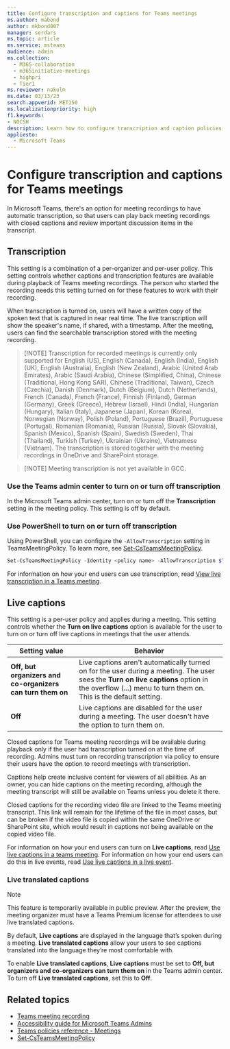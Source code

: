 ```yaml
---
title: Configure transcription and captions for Teams meetings
ms.author: mabond
author: mkbond007
manager: serdars
ms.topic: article
ms.service: msteams
audience: admin
ms.collection: 
  - M365-collaboration
  - m365initiative-meetings
  - highpri
  - Tier1
ms.reviewer: nakulm
ms.date: 03/13/23
search.appverid: MET150
ms.localizationpriority: high
f1.keywords:
- NOCSH
description: Learn how to configure transcription and caption policies for Teams meetings.
appliesto: 
  - Microsoft Teams
---
```


# Configure transcription and captions for Teams meetings

In Microsoft Teams, there's an option for meeting recordings to have automatic transcription, so that users can play back meeting recordings with closed captions and review important discussion items in the transcript.

## Transcription

This setting is a combination of a per-organizer and per-user policy. This setting controls whether captions and transcription features are available during playback of Teams meeting recordings. The person who started the recording needs this setting turned on for these features to work with their recording.

When transcription is turned on, users will have a written copy of the spoken text that is captured in near real time. The live transcription will show the speaker's name, if shared, with a timestamp. After the meeting, users can find the searchable transcription stored with the meeting recording.

> [!NOTE] Transcription for recorded meetings is currently only supported for English (US), English (Canada), English (India), English (UK), English (Australia), English (New Zealand), Arabic (United Arab Emirates), Arabic (Saudi Arabia), Chinese (Simplified, China), Chinese (Traditional, Hong Kong SAR), Chinese (Traditional, Taiwan), Czech (Czechia), Danish (Denmark), Dutch (Belgium), Dutch (Netherlands), French (Canada), French (France), Finnish (Finland), German (Germany), Greek (Greece), Hebrew (Israel), Hindi (India), Hungarian (Hungary), Italian (Italy), Japanese (Japan), Korean (Korea), Norwegian (Norway), Polish (Poland), Portuguese (Brazil), Portuguese (Portugal), Romanian (Romania), Russian (Russia), Slovak (Slovakia), Spanish (Mexico), Spanish (Spain), Swedish (Sweden), Thai (Thailand), Turkish (Turkey), Ukrainian (Ukraine), Vietnamese (Vietnam). The transcription is stored together with the meeting recordings in OneDrive and SharePoint storage.

> [!NOTE] Meeting transcription is not yet available in GCC.

### Use the Teams admin center to turn on or turn off transcription

In the Microsoft Teams admin center, turn on or turn off the **Transcription** setting in the meeting policy. This setting is off by default.

### Use PowerShell to turn on or turn off transcription

Using PowerShell, you can configure the `-AllowTranscription` setting in TeamsMeetingPolicy. To learn more, see [Set-CsTeamsMeetingPolicy](\powershell\module\skype\set-csteamsmeetingpolicy).

```powershell
Set-CsTeamsMeetingPolicy -Identity <policy name> -AllowTranscription $True
```

For information on how your end users can use transcription, read [View live transcription in a Teams meeting](https://support.microsoft.com/office/dc1a8f23-2e20-4684-885e-2152e06a4a8b).

## Live captions

This setting is a per-user policy and applies during a meeting. This setting controls whether the **Turn on live captions** option is available for the user to turn on or turn off live captions in meetings that the user attends.  

| Setting value | Behavior |
|---|---|
| **Off, but organizers and co-organizers can turn them on** | Live captions aren't automatically turned on for the user during a meeting. The user sees the **Turn on live captions** option in the overflow (**...**) menu to turn them on. This is the default setting. |
| **Off** | Live captions are disabled for the user during a meeting. The user doesn't have the option to turn them on. |

Closed captions for Teams meeting recordings will be available during playback only if the user had transcription turned on at the time of recording. Admins must turn on recording transcription via policy to ensure their users have the option to record meetings with transcription.

Captions help create inclusive content for viewers of all abilities. As an owner, you can hide captions on the meeting recording, although the meeting transcript will still be available on Teams unless you delete it there.

Closed captions for the recording video file are linked to the Teams meeting transcript. This link will remain for the lifetime of the file in most cases, but can be broken if the video file is copied within the same OneDrive or SharePoint site, which would result in captions not being available on the copied video file.

For information on how your end users can turn on **Live captions**, read [Use live captions in a teams meeting](https://support.microsoft.com/office/4be2d304-f675-4b57-8347-cbd000a21260). For information on how your end users can do this in live events, read [Use live captions in a live event](https://support.microsoft.com/office/1d6778d4-6c65-4189-ab13-e2d77beb9e2a).

### Live translated captions

> [!NOTE]
> This feature is temporarily available in public preview. After the preview, the meeting organizer must have a Teams Premium license for attendees to use live translated captions.

By default, **Live captions** are displayed in the language that’s spoken during a meeting. **Live translated captions** allow your users to see captions translated into the language they’re most comfortable with.

To enable **Live translated captions**, **Live captions** must be set to **Off, but organizers and co-organizers can turn them on** in the Teams admin center. To turn off **Live translated captions**, set this to **Off**.

## Related topics

- [Teams meeting recording](meeting-recording.md)
- [Accessibility guide for Microsoft Teams Admins](accessibility-guide-admin.md)
- [Teams policies reference - Meetings](settings-policies-reference.md#meetings)
- [Set-CsTeamsMeetingPolicy](/powershell/module/skype/set-csteamsmeetingpolicy)

